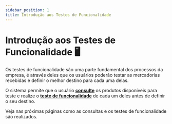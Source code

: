 ```yaml
---
sidebar_position: 1
title: Introdução aos Testes de Funcionalidade
---
```


# Introdução aos Testes de Funcionalidade :desktop_computer:

Os testes de funcionalidade são uma parte fundamental dos processos da empresa, é através deles que os usuários poderão testar as mercadorias recebidas e definir o melhor destino para cada uma delas.

O sistema permite que o usuário **[consulte](./list.md)** os produtos disponíveis para teste e realize o **[teste de funcionalidade](./test.md)** de cada um deles antes de definir o seu destino.

Veja nas próximas páginas como as consultas e os testes de funcionalidade são realizados.
